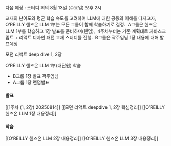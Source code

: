 다음 예정 : 스터디 회의 8월 13일 (수요일) 오후 2시

교재의 난이도와 평균 학습 속도를 고려하여 LLM에 대한 공통의 이해를 다지고자, 
O’REILLY 핸즈온 LLM 1부는 모든 그룹이 함께 학습하기로 결정. 
A그룹은 핸즈온 LLM 1부를 학습하고 1장 발표를 준비하며(랜덤), 
4주차부터는 기존 계획대로 자바스크립트 + 리액트 디자인 패턴 교재 스터디를 진행. 
B그룹은 곽주임님 1장 내용에 대해 발표예정


모던 리액트 deep dive 1, 2장

O’REILLY 핸즈온 LLM 1부(대단원) 학습
- B그룹 1장 발표 곽주임님
- A그룹 1장 랜덤발표

#### 발표
[[1주차 (1, 2장) 20250814]]
[[모던 리액트 deepdive 1, 2장 핵심정리]]
[[O’REILLY 핸즈온 LLM 1장 내용정리]]

#### 학습
[[O’REILLY 핸즈온 LLM 2장 내용정리]]
[[O’REILLY 핸즈온 LLM 3장 내용정리]]





